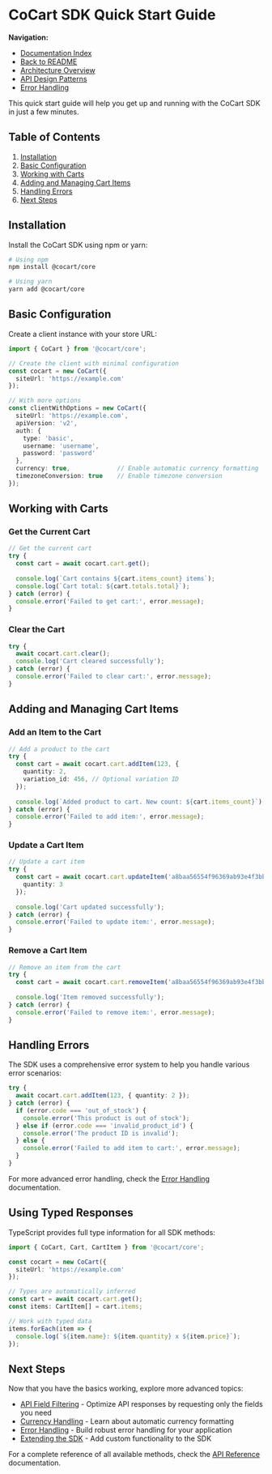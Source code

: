 # CoCart SDK Quick Start Guide

**Navigation:**
- [Documentation Index](./README.md)
- [Back to README](../README.md)
- [Architecture Overview](./architecture.md)
- [API Design Patterns](./api-design-patterns.md)
- [Error Handling](./error-handling.md)

This quick start guide will help you get up and running with the CoCart SDK in just a few minutes.

## Table of Contents

1. [Installation](#installation)
2. [Basic Configuration](#basic-configuration)
3. [Working with Carts](#working-with-carts)
4. [Adding and Managing Cart Items](#adding-and-managing-cart-items)
5. [Handling Errors](#handling-errors)
6. [Next Steps](#next-steps)

## Installation

Install the CoCart SDK using npm or yarn:

```bash
# Using npm
npm install @cocart/core

# Using yarn
yarn add @cocart/core
```

## Basic Configuration

Create a client instance with your store URL:

```typescript
import { CoCart } from '@cocart/core';

// Create the client with minimal configuration
const cocart = new CoCart({
  siteUrl: 'https://example.com'
});

// With more options
const clientWithOptions = new CoCart({
  siteUrl: 'https://example.com',
  apiVersion: 'v2',
  auth: {
    type: 'basic',
    username: 'username',
    password: 'password'
  },
  currency: true,             // Enable automatic currency formatting
  timezoneConversion: true    // Enable timezone conversion
});
```

## Working with Carts

### Get the Current Cart

```typescript
// Get the current cart
try {
  const cart = await cocart.cart.get();
  
  console.log(`Cart contains ${cart.items_count} items`);
  console.log(`Cart total: ${cart.totals.total}`);
} catch (error) {
  console.error('Failed to get cart:', error.message);
}
```

### Clear the Cart

```typescript
try {
  await cocart.cart.clear();
  console.log('Cart cleared successfully');
} catch (error) {
  console.error('Failed to clear cart:', error.message);
}
```

## Adding and Managing Cart Items

### Add an Item to the Cart

```typescript
// Add a product to the cart
try {
  const cart = await cocart.cart.addItem(123, { 
    quantity: 2,
    variation_id: 456, // Optional variation ID
  });
  
  console.log(`Added product to cart. New count: ${cart.items_count}`);
} catch (error) {
  console.error('Failed to add item:', error.message);
}
```

### Update a Cart Item

```typescript
// Update a cart item
try {
  const cart = await cocart.cart.updateItem('a8baa56554f96369ab93e4f3bb068c22', { 
    quantity: 3
  });
  
  console.log('Cart updated successfully');
} catch (error) {
  console.error('Failed to update item:', error.message);
}
```

### Remove a Cart Item

```typescript
// Remove an item from the cart
try {
  const cart = await cocart.cart.removeItem('a8baa56554f96369ab93e4f3bb068c22');
  
  console.log('Item removed successfully');
} catch (error) {
  console.error('Failed to remove item:', error.message);
}
```

## Handling Errors

The SDK uses a comprehensive error system to help you handle various error scenarios:

```typescript
try {
  await cocart.cart.addItem(123, { quantity: 2 });
} catch (error) {
  if (error.code === 'out_of_stock') {
    console.error('This product is out of stock');
  } else if (error.code === 'invalid_product_id') {
    console.error('The product ID is invalid');
  } else {
    console.error('Failed to add item to cart:', error.message);
  }
}
```

For more advanced error handling, check the [Error Handling](./error-handling.md) documentation.

## Using Typed Responses

TypeScript provides full type information for all SDK methods:

```typescript
import { CoCart, Cart, CartItem } from '@cocart/core';

const cocart = new CoCart({
  siteUrl: 'https://example.com'
});

// Types are automatically inferred
const cart = await cocart.cart.get();
const items: CartItem[] = cart.items;

// Work with typed data
items.forEach(item => {
  console.log(`${item.name}: ${item.quantity} x ${item.price}`);
});
```

## Next Steps

Now that you have the basics working, explore more advanced topics:

- [API Field Filtering](./api-field-filtering.md) - Optimize API responses by requesting only the fields you need
- [Currency Handling](./currency-handling.md) - Learn about automatic currency formatting
- [Error Handling](./error-handling.md) - Build robust error handling for your application
- [Extending the SDK](./extending-sdk-functionality.md) - Add custom functionality to the SDK

For a complete reference of all available methods, check the [API Reference](https://example.com/api-reference) documentation.